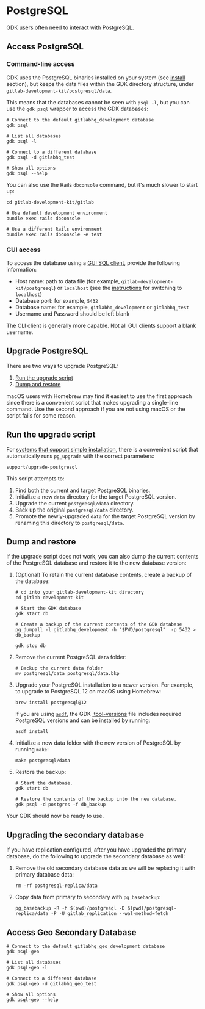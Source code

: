 # PostgreSQL

GDK users often need to interact with PostgreSQL.

## Access PostgreSQL

### Command-line access

GDK uses the PostgreSQL binaries installed on your system (see [install](../index.md) section),
but keeps the data files within the GDK directory structure, under `gitlab-development-kit/postgresql/data`.

This means that the databases cannot be seen with `psql -l`, but you can use the `gdk psql` wrapper
to access the GDK databases:

```shell
# Connect to the default gitlabhq_development database
gdk psql

# List all databases
gdk psql -l

# Connect to a different database
gdk psql -d gitlabhq_test

# Show all options
gdk psql --help
```

You can also use the Rails `dbconsole` command, but it's much slower to start up:

```shell
cd gitlab-development-kit/gitlab

# Use default development environment
bundle exec rails dbconsole

# Use a different Rails environment
bundle exec rails dbconsole -e test
```

### GUI access

To access the database using a [GUI SQL client](https://wiki.postgresql.org/wiki/PostgreSQL_Clients), provide the following information:

- Host name: path to data file (for example, `gitlab-development-kit/postgresql`) or `localhost` (see the [instructions](https://docs.gitlab.com/ee/development/database/database_debugging.html#access-the-database-with-a-gui) for switching to `localhost`)
- Database port: for example, `5432`
- Database name: for example, `gitlabhq_development` or `gitlabhq_test`
- Username and Password should be left blank

The CLI client is generally more capable. Not all GUI clients support a blank username.

## Upgrade PostgreSQL

There are two ways to upgrade PostgreSQL:

1. [Run the upgrade script](#run-the-upgrade-script)
1. [Dump and restore](#dump-and-restore)

macOS users with Homebrew may find it easiest to use the first approach
since there is a convenient script that makes upgrading a single-line
command. Use the second approach if you are not using macOS or the
script fails for some reason.

## Run the upgrade script

For [systems that support simple installation](../index.md), there is a convenient script that
automatically runs `pg_upgrade` with the correct parameters:

```shell
support/upgrade-postgresql
```

This script attempts to:

1. Find both the current and target PostgreSQL binaries.
1. Initialize a new `data` directory for the target PostgreSQL version.
1. Upgrade the current `postgresql/data` directory.
1. Back up the original `postgresql/data` directory.
1. Promote the newly-upgraded `data` for the target PostgreSQL version by
   renaming this directory to `postgresql/data`.

## Dump and restore

If the upgrade script does not work, you can also dump the current
contents of the PostgreSQL database and restore it to the new database
version:

1. (Optional) To retain the current database contents, create a backup of the database:

   ```shell
   # cd into your gitlab-development-kit directory
   cd gitlab-development-kit

   # Start the GDK database
   gdk start db

   # Create a backup of the current contents of the GDK database
   pg_dumpall -l gitlabhq_development -h "$PWD/postgresql"  -p 5432 > db_backup

   gdk stop db
   ```

1. Remove the current PostgreSQL `data` folder:

   ```shell
   # Backup the current data folder
   mv postgresql/data postgresql/data.bkp
   ```

1. Upgrade your PostgreSQL installation to a newer version. For example, to upgrade to
   PostgreSQL 12 on macOS using Homebrew:

   ```shell
   brew install postgresql@12
   ```

   If you are using [`asdf`](https://github.com/asdf-vm/asdf), the GDK [.tool-versions](https://gitlab.com/gitlab-org/gitlab-development-kit/-/blob/main/.tool-versions) file includes required PostgreSQL versions and can be installed by running:

   ```shell
   asdf install
   ```

1. Initialize a new data folder with the new version of PostgreSQL by running `make`:

   ```shell
   make postgresql/data
   ```

1. Restore the backup:

   ```shell
   # Start the database.
   gdk start db

   # Restore the contents of the backup into the new database.
   gdk psql -d postgres -f db_backup
   ```

Your GDK should now be ready to use.

## Upgrading the secondary database

If you have replication configured, after you have upgraded the primary database, do the following to upgrade the secondary database as well:

1. Remove the old secondary database data as we will be replacing it with primary database data:

    ```shell
    rm -rf postgresql-replica/data
    ```

1. Copy data from primary to secondary with `pg_basebackup`:

    ```shell
    pg_basebackup -R -h $(pwd)/postgresql -D $(pwd)/postgresql-replica/data -P -U gitlab_replication --wal-method=fetch
    ```

## Access Geo Secondary Database

```shell
# Connect to the default gitlabhq_geo_development database
gdk psql-geo

# List all databases
gdk psql-geo -l

# Connect to a different database
gdk psql-geo -d gitlabhq_geo_test

# Show all options
gdk psql-geo --help
```
